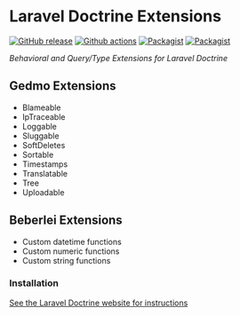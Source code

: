 Laravel Doctrine Extensions
===========================

[![GitHub release](https://img.shields.io/github/release/laravel-doctrine/extensions.svg?style=flat-square)](https://packagist.org/packages/laravel-doctrine/extensions)
[![Github actions](https://github.com/laravel-doctrine/extensions/workflows/CI/badge.svg?branch=1.x)](https://github.com/laravel-doctrine/extensions/actions?query=workflow%3ACI+branch%3A1.x)
[![Packagist](https://img.shields.io/packagist/dm/laravel-doctrine/extensions.svg?style=flat-square)](https://packagist.org/packages/laravel-doctrine/extensions)
[![Packagist](https://img.shields.io/packagist/dt/laravel-doctrine/extensions.svg?style=flat-square)](https://packagist.org/packages/laravel-doctrine/extensions)

*Behavioral and Query/Type Extensions for Laravel Doctrine*

Gedmo Extensions
----------------

* Blameable
* IpTraceable
* Loggable
* Sluggable
* SoftDeletes
* Sortable
* Timestamps
* Translatable
* Tree
* Uploadable

Beberlei Extensions
-------------------

* Custom datetime functions
* Custom numeric functions
* Custom string functions

### Installation

[See the Laravel Doctrine website for instructions](http://www.laraveldoctrine.org/docs/current/extensions/installation)



